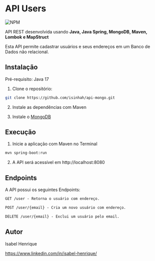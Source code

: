 # API Users

![NPM](https://img.shields.io/npm/l/react)

API REST desenvolvida usando **Java, Java Spring, MongoDB, Maven, Lombok e MapStruct**

Esta API permite cadastrar usuários e seus endereços em um Banco de Dados não relacional.

## Instalação

Pré-requisito: Java 17

1. Clone o repositório:

```bash
git clone https://github.com/isinhah/api-mongo.git
```

2. Instale as dependências com Maven

3. Instale o [MongoDB](https://www.mongodb.com/)

## Execução

1. Inicie a aplicação com Maven no Terminal

```bash
mvn spring-boot:run
```

2. A API será acessível em http://localhost:8080

## Endpoints

A API possui os seguintes Endpoints:

```markdown
GET /user - Retorna o usuário com endereço.

POST /user/{email} - Cria um novo usuário com endereço.

DELETE /user/{email} - Exclui um usuário pelo email.
```

## Autor

Isabel Henrique

https://www.linkedin.com/in/isabel-henrique/